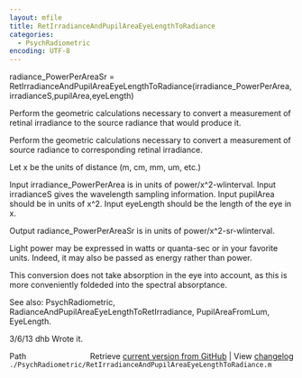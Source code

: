 ```yaml
---
layout: mfile
title: RetIrradianceAndPupilAreaEyeLengthToRadiance
categories:
  - PsychRadiometric
encoding: UTF-8
---
```


radiance\_PowerPerAreaSr = RetIrradianceAndPupilAreaEyeLengthToRadiance(irradiance\_PowerPerArea,irradianceS,pupilArea,eyeLength)

Perform the geometric calculations necessary to convert a measurement of retinal
irradiance to the source radiance that would produce it.

Perform the geometric calculations necessary to convert a measurement of source
radiance to corresponding retinal irradiance.

Let x be the units of distance (m, cm, mm, um, etc.)

  Input irradiance\_PowerPerArea is in units of power/x^2-wlinterval.
  Input irradianceS gives the wavelength sampling information.
  Input pupilArea should be in units of x^2.
  Input eyeLength should be the length of the eye in x.

  Output radiance\_PowerPerAreaSr is in units of power/x^2-sr-wlinterval.

  Light power may be expressed in watts or quanta-sec or in your
  favorite units.  Indeed, it may also be passed as energy rather
  than power.

This conversion does not take absorption in the eye into account,
as this is more conveniently foldeded into the spectral absorptance.

See also: PsychRadiometric, RadianceAndPupilAreaEyeLengthToRetIrradiance, PupilAreaFromLum, EyeLength.

3/6/13  dhb  Wrote it.


<div class="code_header" style="text-align:right;">
  <span style="float:left;">Path&nbsp;&nbsp;</span> <span class="counter">Retrieve <a href=
  "https://raw.github.com/Psychtoolbox-3/Psychtoolbox-3/beta/./PsychRadiometric/RetIrradianceAndPupilAreaEyeLengthToRadiance.m">current version from GitHub</a> | View <a href=
  "https://github.com/Psychtoolbox-3/Psychtoolbox-3/commits/beta/./PsychRadiometric/RetIrradianceAndPupilAreaEyeLengthToRadiance.m">changelog</a></span>
</div>
<div class="code">
  <code>./PsychRadiometric/RetIrradianceAndPupilAreaEyeLengthToRadiance.m</code>
</div>
